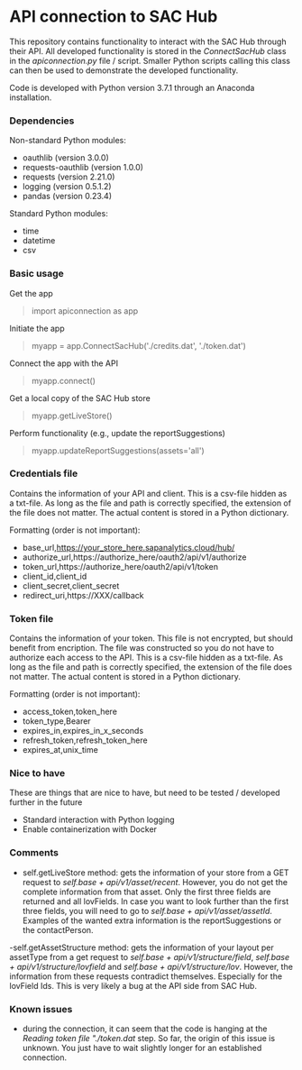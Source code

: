 # API connection to SAC Hub

This repository contains functionality to interact with the SAC Hub through their API.  All developed functionality is stored in the *ConnectSacHub* class in the *apiconnection.py* file / script.  Smaller Python scripts calling this class can then be used to demonstrate the developed functionality.

Code is developed with Python version 3.7.1 through an Anaconda installation.

### Dependencies
Non-standard Python modules:
- oauthlib            (version 3.0.0)
- requests-oauthlib   (version 1.0.0)
- requests            (version 2.21.0)
- logging             (version 0.5.1.2)
- pandas              (version 0.23.4)

Standard Python modules:
- time
- datetime
- csv

### Basic usage
Get the app
> import apiconnection as app

Initiate the app
> myapp = app.ConnectSacHub('./credits.dat', './token.dat')

Connect the app with the API
> myapp.connect()

Get a local copy of the SAC Hub store
> myapp.getLiveStore()

Perform functionality (e.g., update the reportSuggestions)
> myapp.updateReportSuggestions(assets='all')

### Credentials file

Contains the information of your API and client.  This is a csv-file hidden as a txt-file.  As long as the file and path is correctly specified, the extension of the file does not matter.  The actual content is stored in a Python dictionary.

Formatting (order is not important):

- base_url,https://your_store_here.sapanalytics.cloud/hub/
- authorize_url,https://authorize_here/oauth2/api/v1/authorize
- token_url,https://authorize_here/oauth2/api/v1/token
- client_id,client_id
- client_secret,client_secret
- redirect_uri,https://XXX/callback

### Token file

Contains the information of your token.  This file is not encrypted, but should benefit from encription.  The file was constructed so you do not have to authorize each access to the API.  This is a csv-file hidden as a txt-file.  As long as the file and path is correctly specified, the extension of the file does not matter.  The actual content is stored in a Python dictionary.

Formatting (order is not important):

- access_token,token_here
- token_type,Bearer
- expires_in,expires_in_x_seconds
- refresh_token,refresh_token_here
- expires_at,unix_time

### Nice to have

These are things that are nice to have, but need to be tested / developed further in the future

- Standard interaction with Python logging
- Enable containerization with Docker


### Comments

- self.getLiveStore method:  gets the information of your store from a GET request to *self.base + api/v1/asset/recent*.  However, you do not get the complete information from that asset.  Only the first three fields are returned and all lovFields.  In case you want to look further than the first three fields, you will need to go to *self.base + api/v1/asset/assetId*.  Examples of the wanted extra information is the reportSuggestions or the contactPerson.

-self.getAssetStructure method: gets the information of your layout per assetType from a get request to *self.base + api/v1/structure/field*, *self.base + api/v1/structure/lovfield* and *self.base + api/v1/structure/lov*.  However, the information from these requests contradict themselves.  Especially for the lovField Ids.  This is very likely a bug at the API side from SAC Hub.



### Known issues

- during the connection, it can seem that the code is hanging at the *Reading token file "./token.dat* step.  So far, the origin of this issue is unknown.  You just have to wait slightly longer for an established connection.

